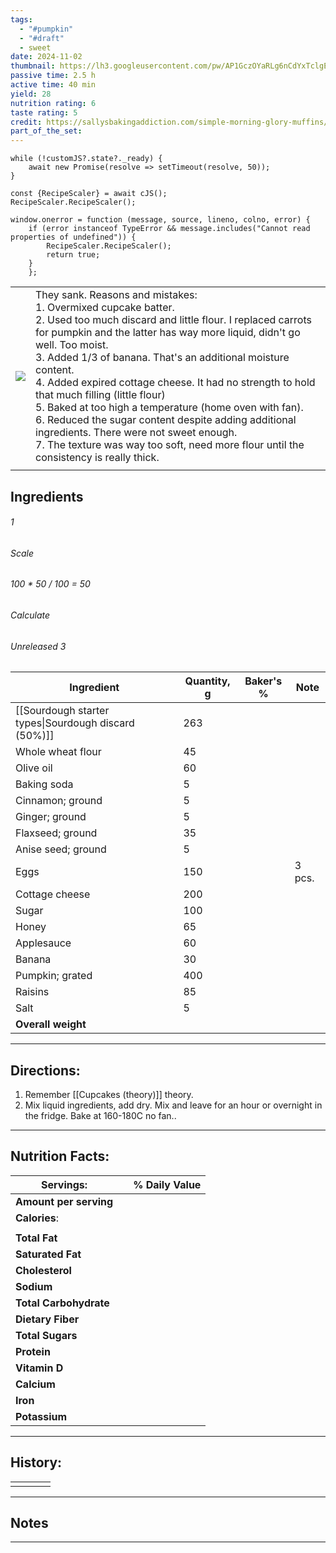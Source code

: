```yaml
---
tags:
  - "#pumpkin"
  - "#draft"
  - sweet
date: 2024-11-02
thumbnail: https://lh3.googleusercontent.com/pw/AP1GczOYaRLg6nCdYxTclgEC75lwp63N5DWATI8XXwfuUuSTcHF5GqgjuDk9EZTBhCTjf_Wf6Y1qZvIKXH-7FEJeUcwreJi0mLTkgig1LLTnCxfz-CENilluHYHSfUXUTby3g3FKE4C99-GFAmcUdxFJ9UZg=w1280-h960-s-no-gm?authuser=0
passive time: 2.5 h
active time: 40 min
yield: 28
nutrition rating: 6
taste rating: 5
credit: https://sallysbakingaddiction.com/simple-morning-glory-muffins/
part_of_the_set:
---
```

```dataviewjs
while (!customJS?.state?._ready) { 
	await new Promise(resolve => setTimeout(resolve, 50)); 
} 

const {RecipeScaler} = await cJS();
RecipeScaler.RecipeScaler();

window.onerror = function (message, source, lineno, colno, error) {
	if (error instanceof TypeError && message.includes("Cannot read properties of undefined")) {
		RecipeScaler.RecipeScaler();
		return true;
	}
    };
```

|                                                                                                                                                                                                                                      |                                                                                                                                                                                                                                                                                                                                                                                                                                                                                                                                                                                                                                            |
| ------------------------------------------------------------------------------------------------------------------------------------------------------------------------------------------------------------------------------------ | ------------------------------------------------------------------------------------------------------------------------------------------------------------------------------------------------------------------------------------------------------------------------------------------------------------------------------------------------------------------------------------------------------------------------------------------------------------------------------------------------------------------------------------------------------------------------------------------------------------------------------------------ |
| ![](https://lh3.googleusercontent.com/pw/AP1GczOYaRLg6nCdYxTclgEC75lwp63N5DWATI8XXwfuUuSTcHF5GqgjuDk9EZTBhCTjf_Wf6Y1qZvIKXH-7FEJeUcwreJi0mLTkgig1LLTnCxfz-CENilluHYHSfUXUTby3g3FKE4C99-GFAmcUdxFJ9UZg=w1280-h960-s-no-gm?authuser=0) | They sank. Reasons and mistakes:<br>1. Overmixed cupcake batter.<br>2. Used too much discard and little flour. I replaced carrots for pumpkin and the latter has way more liquid, didn't go well. Too moist.<br>3. Added 1/3 of banana. That's an additional moisture content.<br>4. Added expired cottage cheese. It had no strength to hold that much filling (little flour)<br>5. Baked at too high a temperature (home oven with fan). <br>6. Reduced the sugar content despite adding additional ingredients. There were not sweet enough.<br>7. The texture was way too soft, need more flour until the consistency is really thick. |
|                                                                                                                                                                                                                                      |                                                                                                                                                                                                                                                                                                                                                                                                                                                                                                                                                                                                                                            |

## Ingredients

###### 1
###### Scale
###### 100 * 50 / 100 = 50
###### Calculate
###### Unreleased 3

| Ingredient                                           | Quantity, g | Baker's % | Note   |
| ---------------------------------------------------- | ----------- | --------- | ------ |
| [[Sourdough starter types\|Sourdough discard (50%)]] | 263         |           |        |
| Whole wheat flour                                    | 45          |           |        |
| Olive oil                                            | 60          |           |        |
| Baking soda                                          | 5           |           |        |
| Cinnamon; ground                                     | 5           |           |        |
| Ginger; ground                                       | 5           |           |        |
| Flaxseed; ground                                     | 35          |           |        |
| Anise seed; ground                                   | 5           |           |        |
| Eggs                                                 | 150         |           | 3 pcs. |
| Cottage cheese                                       | 200         |           |        |
| Sugar                                                | 100         |           |        |
| Honey                                                | 65          |           |        |
| Applesauce                                           | 60          |           |        |
| Banana                                               | 30          |           |        |
| Pumpkin; grated                                      | 400         |           |        |
| Raisins                                              | 85          |           |        |
| Salt                                                 | 5           |           |        |
| **Overall weight**                                   |             |           |        |




---
## Directions:

1. Remember [[Cupcakes (theory)]] theory.
2. Mix liquid ingredients, add dry. Mix and leave for an hour or overnight in the fridge. Bake at 160-180C no fan..


---
## Nutrition Facts:

| **Servings:**          |       | % Daily Value |
| ---------------------- | ----- | ------------- |
| **Amount per serving** |       |               |
| **Calories**:          |       |               |
|                        |       |               |
| **Total Fat**          |       |               |
| **Saturated Fat**      |       |               |
| **Cholesterol**        |       |               |
| **Sodium**             |       |               |
| **Total Carbohydrate** |       |               |
| **Dietary Fiber**      |       |               |
| **Total Sugars**       |       |               |
| **Protein**            |       |               |
| **Vitamin D**          |       |               |
| **Calcium**            |       |               |
| **Iron**               |       |               |
| **Potassium**          |       |               |

---
## History:

|     |                   |                   |                   |
| --- | ----------------- | ----------------- | ----------------- |
|     |                   |                   |                   |


---
## Notes


>

---



